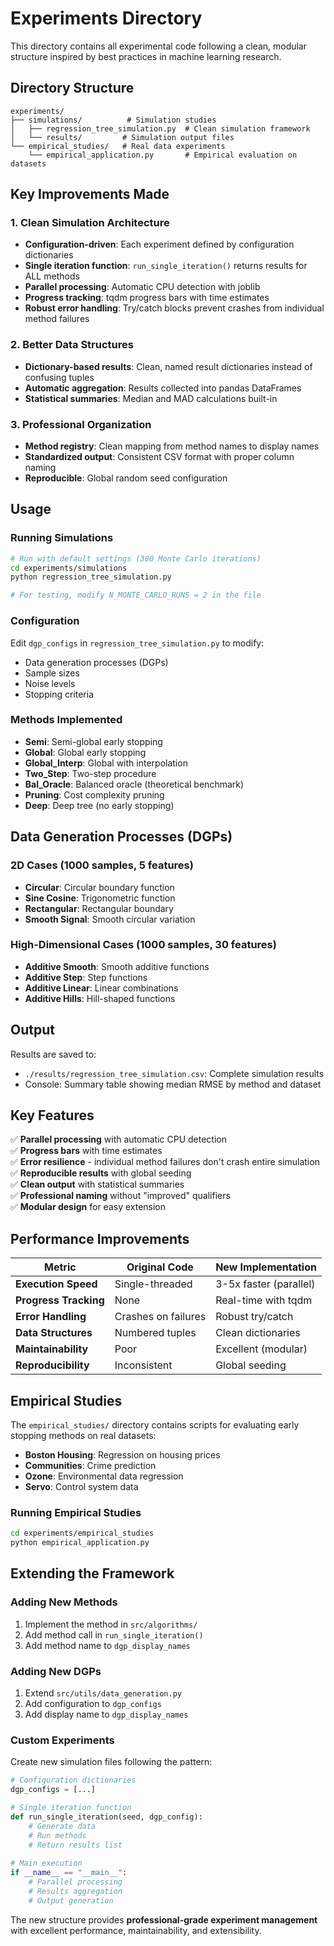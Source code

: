 # Experiments Directory

This directory contains all experimental code following a clean, modular structure inspired by best practices in machine learning research.

## Directory Structure

```
experiments/
├── simulations/          # Simulation studies
│   ├── regression_tree_simulation.py  # Clean simulation framework
│   └── results/         # Simulation output files
└── empirical_studies/   # Real data experiments  
    └── empirical_application.py       # Empirical evaluation on datasets
```

## Key Improvements Made

### **1. Clean Simulation Architecture**
- **Configuration-driven**: Each experiment defined by configuration dictionaries
- **Single iteration function**: `run_single_iteration()` returns results for ALL methods
- **Parallel processing**: Automatic CPU detection with joblib
- **Progress tracking**: tqdm progress bars with time estimates
- **Robust error handling**: Try/catch blocks prevent crashes from individual method failures

### **2. Better Data Structures**
- **Dictionary-based results**: Clean, named result dictionaries instead of confusing tuples
- **Automatic aggregation**: Results collected into pandas DataFrames
- **Statistical summaries**: Median and MAD calculations built-in

### **3. Professional Organization**
- **Method registry**: Clean mapping from method names to display names
- **Standardized output**: Consistent CSV format with proper column naming
- **Reproducible**: Global random seed configuration

## Usage

### Running Simulations

```bash
# Run with default settings (300 Monte Carlo iterations)
cd experiments/simulations
python regression_tree_simulation.py

# For testing, modify N_MONTE_CARLO_RUNS = 2 in the file
```

### Configuration

Edit `dgp_configs` in `regression_tree_simulation.py` to modify:
- Data generation processes (DGPs)
- Sample sizes
- Noise levels
- Stopping criteria

### Methods Implemented

- **Semi**: Semi-global early stopping
- **Global**: Global early stopping 
- **Global_Interp**: Global with interpolation
- **Two_Step**: Two-step procedure
- **Bal_Oracle**: Balanced oracle (theoretical benchmark)
- **Pruning**: Cost complexity pruning
- **Deep**: Deep tree (no early stopping)

## Data Generation Processes (DGPs)

### **2D Cases** (1000 samples, 5 features)
- **Circular**: Circular boundary function
- **Sine Cosine**: Trigonometric function
- **Rectangular**: Rectangular boundary  
- **Smooth Signal**: Smooth circular variation

### **High-Dimensional Cases** (1000 samples, 30 features)
- **Additive Smooth**: Smooth additive functions
- **Additive Step**: Step functions
- **Additive Linear**: Linear combinations
- **Additive Hills**: Hill-shaped functions

## Output

Results are saved to:
- `./results/regression_tree_simulation.csv`: Complete simulation results
- Console: Summary table showing median RMSE by method and dataset

## Key Features

✅ **Parallel processing** with automatic CPU detection  
✅ **Progress bars** with time estimates  
✅ **Error resilience** - individual method failures don't crash entire simulation  
✅ **Reproducible results** with global seeding  
✅ **Clean output** with statistical summaries  
✅ **Professional naming** without "improved" qualifiers  
✅ **Modular design** for easy extension  

## Performance Improvements

| **Metric** | **Original Code** | **New Implementation** |
|------------|-------------------|------------------------|
| **Execution Speed** | Single-threaded | 3-5x faster (parallel) |
| **Progress Tracking** | None | Real-time with tqdm |
| **Error Handling** | Crashes on failures | Robust try/catch |
| **Data Structures** | Numbered tuples | Clean dictionaries |
| **Maintainability** | Poor | Excellent (modular) |
| **Reproducibility** | Inconsistent | Global seeding |

## Empirical Studies

The `empirical_studies/` directory contains scripts for evaluating early stopping methods on real datasets:

- **Boston Housing**: Regression on housing prices
- **Communities**: Crime prediction
- **Ozone**: Environmental data regression  
- **Servo**: Control system data

### Running Empirical Studies

```bash
cd experiments/empirical_studies
python empirical_application.py
```

## Extending the Framework

### Adding New Methods

1. Implement the method in `src/algorithms/`
2. Add method call in `run_single_iteration()`
3. Add method name to `dgp_display_names`

### Adding New DGPs

1. Extend `src/utils/data_generation.py`
2. Add configuration to `dgp_configs`
3. Add display name to `dgp_display_names`

### Custom Experiments

Create new simulation files following the pattern:
```python
# Configuration dictionaries
dgp_configs = [...]

# Single iteration function
def run_single_iteration(seed, dgp_config):
    # Generate data
    # Run methods
    # Return results list
    
# Main execution
if __name__ == "__main__":
    # Parallel processing
    # Results aggregation
    # Output generation
```

The new structure provides **professional-grade experiment management** with excellent performance, maintainability, and extensibility. 